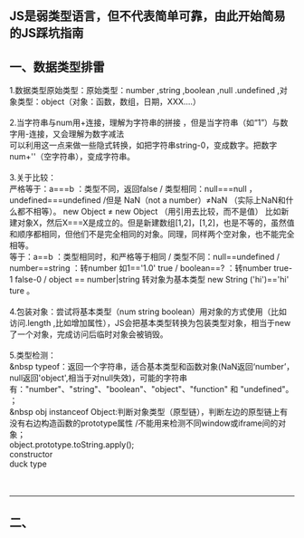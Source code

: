  JS是弱类型语言，但不代表简单可靠，由此开始简易的JS踩坑指南
 ------
 一、数据类型排雷
 -----
 1.数据类型原始类型：原始类型：number ,string ,boolean ,null .undefined ,对象类型：object（对象：函数，数组，日期，XXX....）<br/><br/>
 2.当字符串与num用+连接，理解为字符串的拼接 ，但是当字符串（如“1”）与数字用-连接，又会理解为数字减法 <br/>
   可以利用这一点来做一些隐式转换，如把字符串string-0，变成数字。把数字num+''（空字符串），变成字符串。<br/><br/>
 3.关于比较：<br/>
   严格等于：a===b ：类型不同，返回false / 类型相同：null===null ，undefined===undefined /但是 NaN（not a number）≠NaN （实际上NaN和什么都不相等）。
           new Object ≠ new Object （用引用去比较，而不是值） 比如新建对象X，然后X===X是成立的。但是新建数组[1,2]，[1,2]，也是不等的，虽然值和顺序都相同，但他们不是完全相同的对象。同理，同样两个空对象，也不能完全相等。<br/>
   等于：a==b ：类型相同时，和严格等于相同 / 类型不同：null==undefined / number==string ：转number 如1=='1.0' true / boolean==? ：转number true-1 false-0 / object == number|string 转对象为基本类型 new String ('hi')=='hi' ture 。<br/><br/>
 4.包装对象：尝试将基本类型（num string boolean）用对象的方式使用（比如访问.length ,比如增加属性），JS会把基本类型转换为包装类型对象，相当于new 了一个对象，完成访问后临时对象会被销毁。<br/><br/>
 5.类型检测：<br/>
            &nbsp typeof：返回一个字符串，适合基本类型和函数对象(NaN返回‘number’，null返回'object',相当于对null失效)，可能的字符串有："number"、"string"、"boolean"、"object"、"function" 和 "undefined"。 ；<br/>
            &nbsp obj instanceof Object:判断对象类型（原型链），判断左边的原型链上有没有右边构造函数的prototype属性 /不能用来检测不同window或iframe间的对象；<br/>
            object.prototype.toString.apply();  <br/>
            constructor  <br/>
            duck type  <br/><br/><br/>
 * * *
 二、
 ---
 
 
